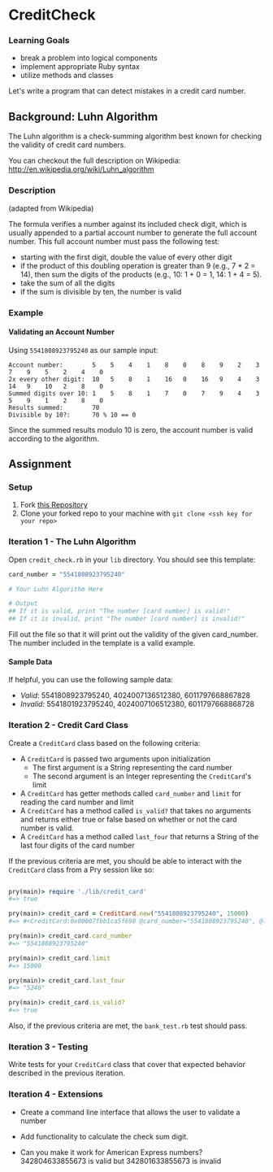 # CreditCheck



### Learning Goals
* break a problem into logical components
* implement appropriate Ruby syntax
* utilize methods and classes

Let's write a program that can detect mistakes in a credit card number.

## Background: Luhn Algorithm

The Luhn algorithm is a check-summing algorithm best known for checking the validity of credit card numbers.

You can checkout the full description on Wikipedia: http://en.wikipedia.org/wiki/Luhn_algorithm

### Description

(adapted from Wikipedia)

The formula verifies a number against its included check digit, which is usually appended to a partial account number to generate the full account number. This full account number must pass the following test:

* starting with the first digit, double the value of every other digit
* if the product of this doubling operation is greater than 9 (e.g., 7 * 2 = 14), then sum the digits of the products (e.g., 10: 1 + 0 = 1, 14: 1 + 4 = 5).
* take the sum of all the digits
* if the sum is divisible by ten, the number is valid

### Example

#### Validating an Account Number

Using `5541808923795240` as our sample input:

```
Account number:        5    5    4    1    8    0    8    9    2    3    7    9    5    2    4    0
2x every other digit:  10   5    8    1    16   0    16   9    4    3    14   9    10   2    8    0
Summed digits over 10: 1    5    8    1    7    0    7    9    4    3    5    9    1    2    8    0
Results summed:        70
Divisible by 10?:      70 % 10 == 0
```

Since the summed results modulo 10 is zero, the account number is valid according to the algorithm.

## Assignment

### Setup

1. Fork [this Repository](https://github.com/turingschool-examples/credit_check)
1. Clone your forked repo to your machine with `git clone <ssh key for your repo>`

### Iteration 1 - The Luhn Algorithm

Open `credit_check.rb` in your `lib` directory. You should see this template:

```ruby
card_number = "5541808923795240"

# Your Luhn Algorithm Here

# Output
## If it is valid, print "The number [card number] is valid!"
## If it is invalid, print "The number [card number] is invalid!"
```

Fill out the file so that it will print out the validity of the given card_number. The number included in the template is a valid example.

#### Sample Data

If helpful, you can use the following sample data:

* *Valid*: 5541808923795240, 4024007136512380, 6011797668867828
* *Invalid*: 5541801923795240, 4024007106512380, 6011797668868728

### Iteration 2 - Credit Card Class

Create a `CreditCard` class based on the following criteria:

* A `CreditCard` is passed two arguments upon initialization
  * The first argument is a String representing the card number
  * The second argument is an Integer representing the `CreditCard`'s limit
* A `CreditCard` has getter methods called `card_number` and `limit` for reading the card number and limit
* A `CreditCard` has a method called `is_valid?` that takes no arguments and returns either true or false based on whether or not the card number is valid.
* A `CreditCard` has a method called `last_four` that returns a String of the last four digits of the card number

If the previous criteria are met, you should be able to interact with the `CreditCard` class from a Pry session like so:

```ruby

pry(main)> require './lib/credit_card'
#=> true

pry(main)> credit_card = CreditCard.new("5541808923795240", 15000)
#=> #<CreditCard:0x00007fbb1ca5f698 @card_number="5541808923795240", @limit=15000>

pry(main)> credit_card.card_number
#=> "5541808923795240"

pry(main)> credit_card.limit
#=> 15000

pry(main)> credit_card.last_four
#=> "5240"

pry(main)> credit_card.is_valid?
#=> true
```

Also, if the previous criteria are met, the `bank_test.rb` test should pass.

### Iteration 3 - Testing

Write tests for your `CreditCard` class that cover that expected behavior described in the previous iteration.

### Iteration 4 - Extensions

* Create a command line interface that allows the user to validate a number

* Add functionality to calculate the check sum digit.

* Can you make it work for American Express numbers? 342804633855673 is valid but 342801633855673 is invalid

